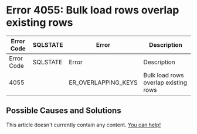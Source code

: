 
# Error 4055: Bulk load rows overlap existing rows


| Error Code | SQLSTATE | Error | Description |
| --- | --- | --- | --- |
| Error Code | SQLSTATE | Error | Description |
| 4055 |  | ER_OVERLAPPING_KEYS | Bulk load rows overlap existing rows |




## Possible Causes and Solutions


This article doesn't currently contain any content. [You can help!](/kb/en/writing-and-editing-knowledge-base-articles/)

